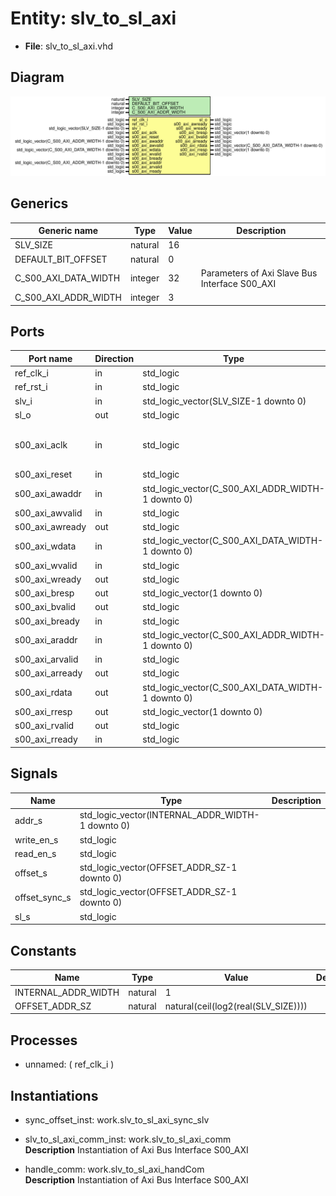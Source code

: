 # Entity: slv_to_sl_axi

- **File**: slv_to_sl_axi.vhd
## Diagram

![Diagram](slv_to_sl_axi.svg "Diagram")
## Generics

| Generic name         | Type    | Value | Description                                    |
| -------------------- | ------- | ----- | ---------------------------------------------- |
| SLV_SIZE             | natural | 16    |                                                |
| DEFAULT_BIT_OFFSET   | natural | 0     |                                                |
| C_S00_AXI_DATA_WIDTH | integer | 32    | Parameters of Axi Slave Bus Interface S00_AXI  |
| C_S00_AXI_ADDR_WIDTH | integer | 3     |                                                |
## Ports

| Port name       | Direction | Type                                              | Description                              |
| --------------- | --------- | ------------------------------------------------- | ---------------------------------------- |
| ref_clk_i       | in        | std_logic                                         |                                          |
| ref_rst_i       | in        | std_logic                                         |                                          |
| slv_i           | in        | std_logic_vector(SLV_SIZE-1 downto 0)             | input data                               |
| sl_o            | out       | std_logic                                         | output data                              |
| s00_axi_aclk    | in        | std_logic                                         | Ports of Axi Slave Bus Interface S00_AXI |
| s00_axi_reset   | in        | std_logic                                         |                                          |
| s00_axi_awaddr  | in        | std_logic_vector(C_S00_AXI_ADDR_WIDTH-1 downto 0) |                                          |
| s00_axi_awvalid | in        | std_logic                                         |                                          |
| s00_axi_awready | out       | std_logic                                         |                                          |
| s00_axi_wdata   | in        | std_logic_vector(C_S00_AXI_DATA_WIDTH-1 downto 0) |                                          |
| s00_axi_wvalid  | in        | std_logic                                         |                                          |
| s00_axi_wready  | out       | std_logic                                         |                                          |
| s00_axi_bresp   | out       | std_logic_vector(1 downto 0)                      |                                          |
| s00_axi_bvalid  | out       | std_logic                                         |                                          |
| s00_axi_bready  | in        | std_logic                                         |                                          |
| s00_axi_araddr  | in        | std_logic_vector(C_S00_AXI_ADDR_WIDTH-1 downto 0) |                                          |
| s00_axi_arvalid | in        | std_logic                                         |                                          |
| s00_axi_arready | out       | std_logic                                         |                                          |
| s00_axi_rdata   | out       | std_logic_vector(C_S00_AXI_DATA_WIDTH-1 downto 0) |                                          |
| s00_axi_rresp   | out       | std_logic_vector(1 downto 0)                      |                                          |
| s00_axi_rvalid  | out       | std_logic                                         |                                          |
| s00_axi_rready  | in        | std_logic                                         |                                          |
## Signals

| Name           | Type                                             | Description |
| -------------- | ------------------------------------------------ | ----------- |
| addr_s         | std_logic_vector(INTERNAL_ADDR_WIDTH-1 downto 0) |             |
| write_en_s     | std_logic                                        |             |
|  read_en_s     | std_logic                                        |             |
| offset_s       | std_logic_vector(OFFSET_ADDR_SZ-1 downto 0)      |             |
|  offset_sync_s | std_logic_vector(OFFSET_ADDR_SZ-1 downto 0)      |             |
| sl_s           | std_logic                                        |             |
## Constants

| Name                | Type    | Value                                | Description |
| ------------------- | ------- | ------------------------------------ | ----------- |
| INTERNAL_ADDR_WIDTH | natural |  1                                   |             |
| OFFSET_ADDR_SZ      | natural |  natural(ceil(log2(real(SLV_SIZE)))) |             |
## Processes
- unnamed: ( ref_clk_i )
## Instantiations

- sync_offset_inst: work.slv_to_sl_axi_sync_slv
- slv_to_sl_axi_comm_inst: work.slv_to_sl_axi_comm
</br>**Description**
 Instantiation of Axi Bus Interface S00_AXI

- handle_comm: work.slv_to_sl_axi_handCom
</br>**Description**
 Instantiation of Axi Bus Interface S00_AXI

